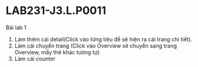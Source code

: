 # LAB231-J3.L.P0011
Bài lab 1 

1. Làm thêm cái detail(Click vào từng tiêu đề sẽ hiện ra cái trang chi tiết).
2. Làm cái chuyển trang (Click vào Overview sẽ chuyển sang trang Overview, mấy thẻ <a> khác tương tự)
3. Làm cái counter
